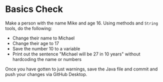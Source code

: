 # Basics Check

Make a person with the name Mike and age 16. Using methods and `String` tools, do the following:

- Change their name to Michael
- Change their age to 17
- Save the number 10 to a variable
- Print out the sentence "Michael will be 27 in 10 years" without hardcoding the name or numbers

Once you have gotten to just warnings, save the Java file and commit and push your changes via GitHub Desktop.
